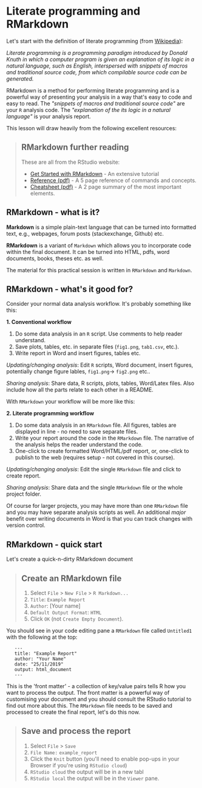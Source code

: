 
# Literate programming and RMarkdown

Let's start with the definition of literate programming (from [Wikipedia](https://en.wikipedia.org/wiki/Literate_programming)):

*Literate programming is a programming paradigm introduced by Donald Knuth in which a computer program is given an explanation of its logic in a natural language, such as English, interspersed with snippets of macros and traditional source code, from which compilable source code can be generated.*

RMarkdown is a method for performing literate programming and is a powerful way of presenting your analysis in a way that's easy to code and easy to read. The *"snippets of macros and traditional source code"* are your `R` analysis code. The *"explanation of the its logic in a natural language"* is your analysis report.  

This lesson will draw heavily from the following excellent resources:

> ## RMarkdown further reading
> These are all from the RStudio website:
> * [Get Started with RMarkdown](https://rmarkdown.rstudio.com/lesson-1.html) - An extensive tutorial
> * [Reference (pdf)](https://rstudio.com/wp-content/uploads/2015/03/rmarkdown-reference.pdf) - A 5 page reference of commands and concepts. 
> * [Cheatsheet (pdf)](https://www.rstudio.com/wp-content/uploads/2015/02/rmarkdown-cheatsheet.pdf) - A 2 page summary of the most important elements. 


## RMarkdown - what is it?

**Markdown** is a simple plain-text language that can be turned into formatted text, e.g., webpages, forum posts (stackexchange, Github) etc. 

**RMarkdown** is a variant of `Markdown` which allows you to incorporate code  within the
final document. It can be turned into HTML, pdfs, word documents, books, theses etc. as well. 

The material for this practical session is written in `RMarkdown` and `Markdown`. 

## RMarkdown -  what's it good for?

Consider your normal data analysis workflow. It's probably something like this:

**1. Conventional workflow**
1. Do some data analysis in an `R` script. Use comments to help reader understand. 
2. Save plots, tables, etc. in separate files (`fig1.png`, `tab1.csv`, etc.). 
2. Write report in Word and insert figures, tables etc. 

*Updating/changing analysis*: Edit `R` scripts, Word document, insert figures, potentially change figure lables, `fig1.png`-> `fig2.png` etc..  

*Sharing analysis*: Share data, R scripts, plots, tables, Word/Latex files. Also include how all the parts relate to each other in a README. 

With `RMarkdown` your workflow will be more like this: 

**2. Literate programming workflow**
1. Do some data analysis in an `RMarkdown` file. All figures, tables are displayed in line - no need to save separate files.  
2. Write your report around the code in the `RMarkdown` file. The narrative of the analysis helps the reader understand the code.  
3. One-click to create formatted Word/HTML/pdf report, or, one-click to publish to the web (requires setup - not covered in this course).  

*Updating/changing analysis*: Edit the single `RMarkdown` file and click to create report. 

*Sharing analysis*: Share data and the single `RMarkdown` file or the whole project folder. 

Of course for larger projects, you may have more than one `RMarkdown` file and you may have separate analysis scripts as well. An additional *major* benefit over writing documents in Word is that you can track changes with version control. 

<!-- #region -->
## RMarkdown - quick start

Let's create a quick-n-dirty RMarkdown document

> ## Create an RMarkdown file
> 1. Select `File` > `New File` > `R Markdown...`
> 2. `Title`: `Example Report`
> 3. `Author`: [Your name]
> 4. `Default Output Format`: `HTML`
> 3. Click `OK` (not `Create Empty Document`).  


You should see in your code editing pane a `RMarkdown` file called `Untitled1` with the following at 
the top: 
~~~
   ---
   title: "Example Report"
   author: "Your Name"
   date: "25/11/2019"
   output: html_document
   ---
~~~


This is the 'front matter' - a collection of key/value pairs tells R how you want to process the output. The front matter is a powerful way of customising your document and you should consult the RStudio tutorial to find out more about this. The `RMarkdown` file needs to be saved and processed to create the final report, let's do this now. 

> ## Save and process the report
> 1. Select `File` > `Save`
> 2. `File Name:` `example_report`
> 3. Click the `Knit` button (you'll need to enable pop-ups in your Browser if you're using `RStudio cloud`)
> 4. `RStudio cloud` the output will be in a new tabl 
> 5. `RStudio local` the output will be in the `Viewer` pane. 
<!-- #endregion -->



